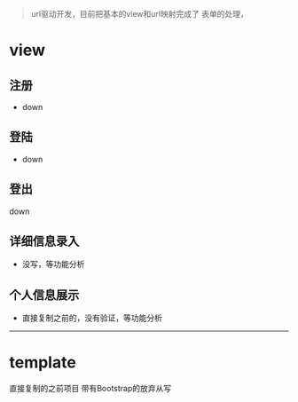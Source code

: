 > url驱动开发，目前把基本的view和url映射完成了
表单的处理，
# view

## 注册
* down
## 登陆
* down
## 登出
down
## 详细信息录入
* 没写，等功能分析
## 个人信息展示
* 直接复制之前的，没有验证，等功能分析


---

# template
直接复制的之前项目
带有Bootstrap的放弃从写